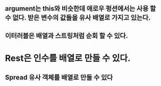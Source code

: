 
## argument는 this와 비슷한데 애로우 펑션에서는 사용 할 수 없다. 받은 변수의 값들을 유사 배열로 가지고 있는다.  

## 이터러블은 배열과 스트링처럼 순회 할 수 있다.  

# Rest은 인수를 배열로 만들 수 있다.  

## Spread 유사 객체를 배열로 만들 수 있다  
